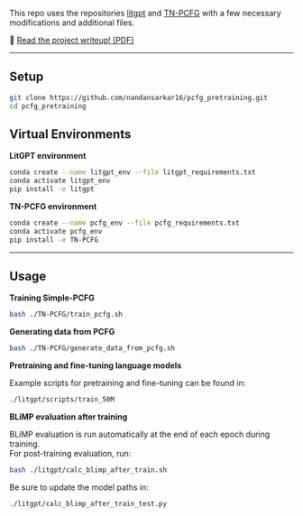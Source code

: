This repo uses the repositories [litgpt](https://github.com/Lightning-AI/litgpt) and [TN-PCFG](https://github.com/sustcsonglin/TN-PCFG) with a few necessary modifications and additional files.  

📄 [Read the project writeup! (PDF)](EnhancingPretrainingDataEfficiencyUsingPCFGs_writeup.pdf)

---

## Setup

```bash
git clone https://github.com/nandansarkar16/pcfg_pretraining.git
cd pcfg_pretraining
```

## Virtual Environments

**LitGPT environment**

```bash
conda create --name litgpt_env --file litgpt_requirements.txt
conda activate litgpt_env
pip install -e litgpt
```

**TN-PCFG environment**

```bash
conda create --name pcfg_env --file pcfg_requirements.txt
conda activate pcfg_env
pip install -e TN-PCFG
```

---

## Usage

**Training Simple-PCFG**

```bash
bash ./TN-PCFG/train_pcfg.sh
```

**Generating data from PCFG**

```bash
bash ./TN-PCFG/generate_data_from_pcfg.sh
```

**Pretraining and fine-tuning language models**

Example scripts for pretraining and fine-tuning can be found in:
```bash
./litgpt/scripts/train_50M
```

**BLiMP evaluation after training**

BLiMP evaluation is run automatically at the end of each epoch during training.  
For post-training evaluation, run:
```bash
bash ./litgpt/calc_blimp_after_train.sh
```
Be sure to update the model paths in:
```bash
./litgpt/calc_blimp_after_train_test.py
```
